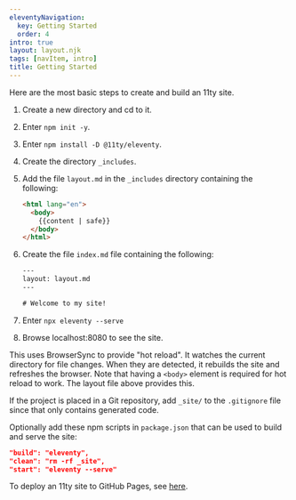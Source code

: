 ```yaml
---
eleventyNavigation:
  key: Getting Started
  order: 4
intro: true
layout: layout.njk
tags: [navItem, intro]
title: Getting Started
---
```


Here are the most basic steps to create and build an 11ty site.

1. Create a new directory and cd to it.
1. Enter `npm init -y`.
1. Enter `npm install -D @11ty/eleventy`.
1. Create the directory `_includes`.
1. Add the file `layout.md` in the `_includes`
   directory containing the following:

   ```html
   <html lang="en">
     <body>
       {{content | safe}}
     </body>
   </html>
   ```

1. Create the file `index.md` file containing the following:

   ```html
   ---
   layout: layout.md
   ---

   # Welcome to my site!
   ```

1. Enter `npx eleventy --serve`
1. Browse localhost:8080 to see the site.

This uses BrowserSync to provide "hot reload".
It watches the current directory for file changes.
When they are detected, it rebuilds the site and refreshes the browser.
Note that having a `<body>` element is required for hot reload to work.
The layout file above provides this.

If the project is placed in a Git repository,
add `_site/` to the `.gitignore` file
since that only contains generated code.

Optionally add these npm scripts in `package.json`
that can be used to build and serve the site:

```json
"build": "eleventy",
"clean": "rm -rf _site",
"start": "eleventy --serve"
```

To deploy an 11ty site to GitHub Pages,
see [here](/blog/github-pages).
